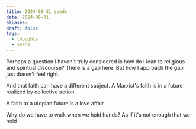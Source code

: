 ```yaml
---
title: 2024-08-31 seeds
date: 2024-08-31
aliases: 
draft: false
tags:
  - thoughts
  - seeds
---
```

Perhaps a question I haven't truly considered is how do I lean to religious and spiritual discourse? There is a gap here. But how I approach the gap just doesn't feel right.

And that faith can have a different subject.
A Marxist's faith is in a future realized by collective action.

A faith to a utopian future is a love affair.

Why do we have to walk when we hold hands?
As if it's not enough that we hold